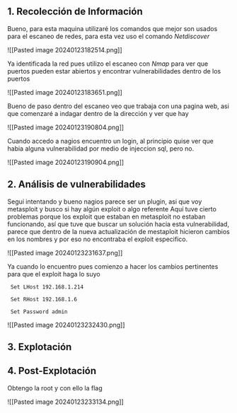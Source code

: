## 1. Recolección de Información

Bueno, para esta maquina utilizaré los comandos que mejor son usados para el escaneo de redes, para esta vez uso el comando *Netdiscover*

![[Pasted image 20240123182514.png]]

Ya identificada la red pues utilizo el escaneo con *Nmap* para ver que puertos pueden estar abiertos y encontrar vulnerabilidades dentro de los puertos 

![[Pasted image 20240123183651.png]]

Bueno de paso dentro del escaneo veo que trabaja con una pagina web, asi que comenzaré a indagar dentro de la dirección y ver que hay

![[Pasted image 20240123190804.png]]

Cuando accedo a nagios encuentro un login, al principio quise ver que habia alguna vulnerabilidad por medio de injeccion sql, pero no.  

![[Pasted image 20240123190904.png]]

## 2. Análisis de vulnerabilidades

Seguí intentando y bueno nagios parece ser un plugin, asi que voy metasploit y busco si hay algún exploit o algo referente
Aquí tuve cierto problemas porque los exploit que estaban en metasploit no estaban funcionando, así que tuve que buscar un solución hacia esta vulnerabilidad, parece que dentro de la nueva actualización de mestaploit hicieron cambios en los nombres y por eso no encontraba el exploit especifico.

![[Pasted image 20240123231637.png]]

Ya cuando lo encuentro pues comienzo a hacer los cambios pertinentes para que el exploit haga lo suyo

	 Set LHost 192.168.1.214
	
	 Set RHost 192.168.1.6
	 
	 Set Password admin

![[Pasted image 20240123232430.png]]


## 3. Explotación
## 4. Post-Explotación

Obtengo la root y con ello la flag

![[Pasted image 20240123233134.png]]